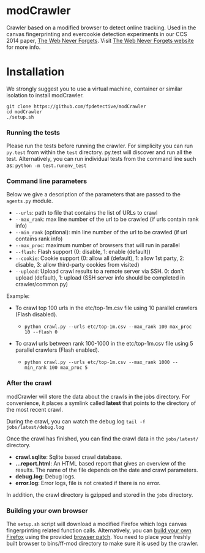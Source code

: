 # modCrawler
Crawler based on a modified browser to detect online tracking. Used in the canvas fingerprinting and evercookie detection experiments in our CCS 2014 paper, [The Web Never Forgets](https://securehomes.esat.kuleuven.be/~gacar/persistent/the_web_never_forgets.pdf). Visit [The Web Never Forgets website](https://securehomes.esat.kuleuven.be/~gacar/persistent/) for more info.

# Installation
We strongly suggest you to use a virtual machine, container or similar isolation to install modCrawler.

```
git clone https://github.com/fpdetective/modCrawler
cd modCrawler
./setup.sh
```
### Running the tests
Please run the tests before running the crawler. For simplicity you can run `py.test` from within the `test` directory. py.test will discover and run all the test. Alternatively, you can run individual tests from the command line such as:
```python -m test.runenv_test```

### Command line parameters
Below we give a description of the parameters that are passed to the `agents.py` module.
* `--urls`: path to file that contains the list of URLs to crawl
* `--max_rank`: max line number of the url to be crawled (if urls contain rank info)
* `--min_rank` (optional): min line number of the url to be crawled (if url contains rank info)
* `--max_proc`: maximum number of browsers that will run in parallel
* `--flash`: Flash support (0: disable, 1: enable (default))
* `--cookie`: Cookie support (0: allow all (default), 1: allow 1st party, 2: disable, 3: allow third-party cookies from visited)
* `--upload`: Upload crawl results to a remote server via SSH. 0: don't upload (default), 1: upload (SSH server info should be completed in crawler/common.py)

Example:
* To crawl top 100 urls in the etc/top-1m.csv file using 10 parallel crawlers (Flash disabled).
  * ```python crawl.py --urls etc/top-1m.csv --max_rank 100 max_proc 10 --flash 0```

* To crawl urls between rank 100-1000 in the etc/top-1m.csv file using 5 parallel crawlers (Flash enabled).
  * ```python crawl.py --urls etc/top-1m.csv --max_rank 1000 --min_rank 100 max_proc 5```

### After the crawl

modCrawler will store the data about the crawls in the jobs directory. For convenience, it places a symlink called **latest** that points to the directory of the most recent crawl.

During the crawl, you can watch the debug.log
```tail -f jobs/latest/debug.log```

Once the crawl has finished, you can find the crawl data in the ```jobs/latest/``` directory.
* **crawl.sqlite**: Sqlite based crawl database.
* **...report.html**: An HTML based report that gives an overview of the results. The name of the file depends on the date and crawl parameters.
* **debug.log**: Debug logs.
* **error.log**: Error logs, file is not created if there is no error.

In addition, the crawl directory is gzipped and stored in the `jobs` directory.

### Building your own browser
The `setup.sh` script will download a modified Firefox which logs canvas fingerprinting related function calls. Alternatively, you can [build your own Firefox](https://developer.mozilla.org/en-US/docs/Simple_Firefox_build) using the provided [browser patch](https://github.com/fpdetective/modCrawler/tree/master/browser_patch). You need to place your freshly built browser to bins/ff-mod directory to make sure it is used by the crawler.
